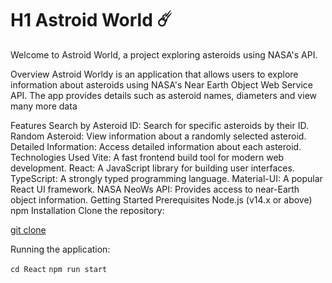 # H1  Astroid World ☄️
Welcome to  Astroid World, a project exploring asteroids using NASA's API.

Overview
 Astroid Worldy is an application that allows users to explore information about asteroids using NASA's Near Earth Object Web Service API. The app provides details such as asteroid names, diameters and view many more data 

Features
Search by Asteroid ID: Search for specific asteroids by their ID.
Random Asteroid: View information about a randomly selected asteroid.
Detailed Information: Access detailed information about each asteroid.
Technologies Used
Vite: A fast frontend build tool for modern web development.
React: A JavaScript library for building user interfaces.
TypeScript: A strongly typed programming language.
Material-UI: A popular React UI framework.
NASA NeoWs API: Provides access to near-Earth object information.
Getting Started
Prerequisites
Node.js (v14.x or above)
npm 
Installation
Clone the repository:

[git clone]([https://www.example.com](https://github.com/Sachin-201/React/AstroidWorld.git))

Running the application:

``cd React``
``npm run start``
